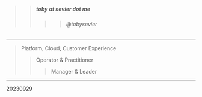 

> 
>> ##### toby at sevier dot me
>>>> ###### @tobysevier

---

> Platform, Cloud, Customer Experience
>> Operator & Practitioner
>>> Manager & Leader

---



20230929